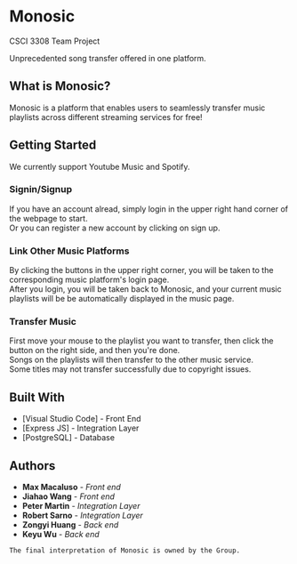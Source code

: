 # Monosic
CSCI 3308 Team Project<br/>

Unprecedented song transfer offered in one platform.

## What is Monosic?

Monosic is a platform that enables users to seamlessly transfer music playlists across different streaming services for free!

## Getting Started

We currently support Youtube Music and Spotify.

### Signin/Signup

If you have an account alread, simply login in the upper right hand corner of the webpage to start.<br/>
Or you can register a new account by clicking on sign up.

### Link Other Music Platforms

By clicking the buttons in the upper right corner, you will be taken to the corresponding music platform's login page.<br/>
After you login, you will be taken back to Monosic, and your current music playlists will be be automatically displayed in the music page.

### Transfer Music

First move your mouse to the playlist you want to transfer, then click the button on the right side, and then you're done.<br/>
Songs on the playlists will then transfer to the other music service.<br/>
Some titles may not transfer successfully due to copyright issues.<br/>


## Built With

* [Visual Studio Code] - Front End
* [Express JS] - Integration Layer
* [PostgreSQL] - Database


## Authors
* **Max Macaluso** - *Front end*       
* **Jiahao Wang** - *Front end*
* **Peter Martin** - *Integration Layer*     
* **Robert Sarno** - *Integration Layer*
* **Zongyi Huang** - *Back end*       
* **Keyu Wu** - *Back end*

```
The final interpretation of Monosic is owned by the Group.
```
